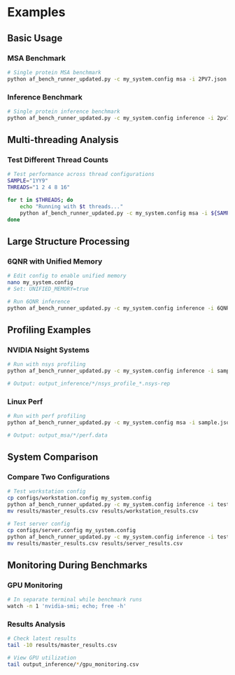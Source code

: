 # Examples

## Basic Usage

### MSA Benchmark
```bash
# Single protein MSA benchmark
python af_bench_runner_updated.py -c my_system.config msa -i 2PV7.json -t 4
```

### Inference Benchmark
```bash
# Single protein inference benchmark
python af_bench_runner_updated.py -c my_system.config inference -i 2pv7_data.json -t 4
```

## Multi-threading Analysis

### Test Different Thread Counts
```bash
# Test performance across thread configurations
SAMPLE="1YY9"
THREADS="1 2 4 8 16"

for t in $THREADS; do
    echo "Running with $t threads..."
    python af_bench_runner_updated.py -c my_system.config msa -i ${SAMPLE}.json -t $t
done
```

## Large Structure Processing

### 6QNR with Unified Memory
```bash
# Edit config to enable unified memory
nano my_system.config
# Set: UNIFIED_MEMORY=true

# Run 6QNR inference
python af_bench_runner_updated.py -c my_system.config inference -i 6QNR_subset_data.json -t 1
```

## Profiling Examples

### NVIDIA Nsight Systems
```bash
# Run with nsys profiling
python af_bench_runner_updated.py -c my_system.config inference -i sample_data.json -t 4 -p nsys

# Output: output_inference/*/nsys_profile_*.nsys-rep
```

### Linux Perf
```bash
# Run with perf profiling
python af_bench_runner_updated.py -c my_system.config msa -i sample.json -t 4 -p perf

# Output: output_msa/*/perf.data
```

## System Comparison

### Compare Two Configurations
```bash
# Test workstation config
cp configs/workstation.config my_system.config
python af_bench_runner_updated.py -c my_system.config inference -i test_data.json -t 8
mv results/master_results.csv results/workstation_results.csv

# Test server config
cp configs/server.config my_system.config
python af_bench_runner_updated.py -c my_system.config inference -i test_data.json -t 8
mv results/master_results.csv results/server_results.csv
```

## Monitoring During Benchmarks

### GPU Monitoring
```bash
# In separate terminal while benchmark runs
watch -n 1 'nvidia-smi; echo; free -h'
```

### Results Analysis
```bash
# Check latest results
tail -10 results/master_results.csv

# View GPU utilization
tail output_inference/*/gpu_monitoring.csv
```